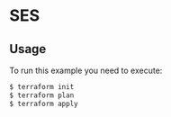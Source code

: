 # SES

## Usage
To run this example you need to execute:
```bash
$ terraform init
$ terraform plan
$ terraform apply
```
